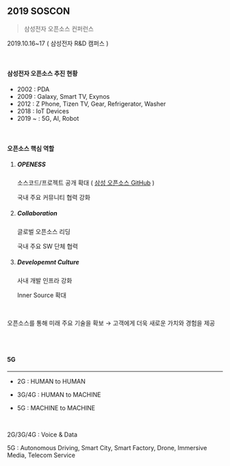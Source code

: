 ## 2019 SOSCON

> 삼성전자 오픈소스 컨퍼런스

2019.10.16~17 ( 삼성전자 R&D 캠퍼스 )

<br>

#### 삼성전자 오픈소스 추진 현황

- 2002 : PDA
- 2009 : Galaxy, Smart TV, Exynos
- 2012 : Z Phone, Tizen TV, Gear, Refrigerator, Washer
- 2018 : IoT Devices
- 2019 ~ : 5G, AI, Robot

<br>

#### 오픈소스 핵심 역할

1. ##### OPENESS

   소스코드/프로젝트 공개 확대 ( [삼성 오픈소스 GitHub](https://github.com/samsung) )

   국내 주요 커뮤니티 협력 강화

2. ##### Collaboration

   글로벌 오픈소스 리딩

   국내 주요 SW 단체 협력

3. ##### Developemnt Culture

   사내 개발 인프라 강화

   Inner Source 확대

<br>

오픈소스를 통해 미래 주요 기술을 확보 → 고객에게 더욱 새로운 가치와 경험을 제공

<br>

<br>

#### 5G

---

- 2G : HUMAN to HUMAN

- 3G/4G : HUMAN to MACHINE

- 5G : MACHINE to MACHINE

<br>

2G/3G/4G : Voice & Data

5G : Autonomous Driving, Smart City, Smart Factory, Drone, Immersive Media, Telecom Service

 